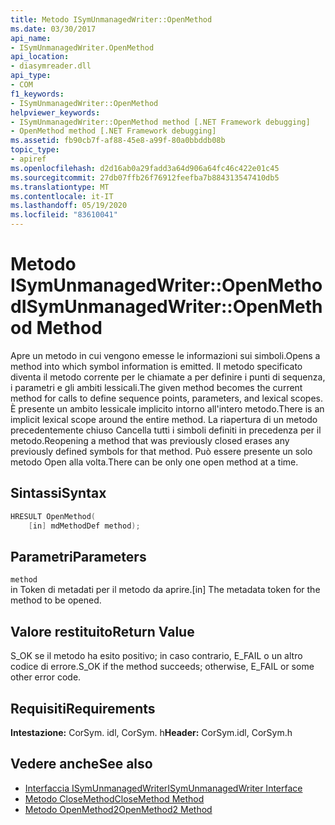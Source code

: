 ```yaml
---
title: Metodo ISymUnmanagedWriter::OpenMethod
ms.date: 03/30/2017
api_name:
- ISymUnmanagedWriter.OpenMethod
api_location:
- diasymreader.dll
api_type:
- COM
f1_keywords:
- ISymUnmanagedWriter::OpenMethod
helpviewer_keywords:
- ISymUnmanagedWriter::OpenMethod method [.NET Framework debugging]
- OpenMethod method [.NET Framework debugging]
ms.assetid: fb90cb7f-af88-45e8-a99f-80a0bbddb08b
topic_type:
- apiref
ms.openlocfilehash: d2d16ab0a29fadd3a64d906a64fc46c422e01c45
ms.sourcegitcommit: 27db07ffb26f76912feefba7b884313547410db5
ms.translationtype: MT
ms.contentlocale: it-IT
ms.lasthandoff: 05/19/2020
ms.locfileid: "83610041"
---
```

# <a name="isymunmanagedwriteropenmethod-method"></a><span data-ttu-id="09554-102">Metodo ISymUnmanagedWriter::OpenMethod</span><span class="sxs-lookup"><span data-stu-id="09554-102">ISymUnmanagedWriter::OpenMethod Method</span></span>
<span data-ttu-id="09554-103">Apre un metodo in cui vengono emesse le informazioni sui simboli.</span><span class="sxs-lookup"><span data-stu-id="09554-103">Opens a method into which symbol information is emitted.</span></span> <span data-ttu-id="09554-104">Il metodo specificato diventa il metodo corrente per le chiamate a per definire i punti di sequenza, i parametri e gli ambiti lessicali.</span><span class="sxs-lookup"><span data-stu-id="09554-104">The given method becomes the current method for calls to define sequence points, parameters, and lexical scopes.</span></span> <span data-ttu-id="09554-105">È presente un ambito lessicale implicito intorno all'intero metodo.</span><span class="sxs-lookup"><span data-stu-id="09554-105">There is an implicit lexical scope around the entire method.</span></span> <span data-ttu-id="09554-106">La riapertura di un metodo precedentemente chiuso Cancella tutti i simboli definiti in precedenza per il metodo.</span><span class="sxs-lookup"><span data-stu-id="09554-106">Reopening a method that was previously closed erases any previously defined symbols for that method.</span></span> <span data-ttu-id="09554-107">Può essere presente un solo metodo Open alla volta.</span><span class="sxs-lookup"><span data-stu-id="09554-107">There can be only one open method at a time.</span></span>  
  
## <a name="syntax"></a><span data-ttu-id="09554-108">Sintassi</span><span class="sxs-lookup"><span data-stu-id="09554-108">Syntax</span></span>  
  
```cpp  
HRESULT OpenMethod(  
    [in] mdMethodDef method);  
```  
  
## <a name="parameters"></a><span data-ttu-id="09554-109">Parametri</span><span class="sxs-lookup"><span data-stu-id="09554-109">Parameters</span></span>  
 `method`  
 <span data-ttu-id="09554-110">in Token di metadati per il metodo da aprire.</span><span class="sxs-lookup"><span data-stu-id="09554-110">[in] The metadata token for the method to be opened.</span></span>  
  
## <a name="return-value"></a><span data-ttu-id="09554-111">Valore restituito</span><span class="sxs-lookup"><span data-stu-id="09554-111">Return Value</span></span>  
 <span data-ttu-id="09554-112">S_OK se il metodo ha esito positivo; in caso contrario, E_FAIL o un altro codice di errore.</span><span class="sxs-lookup"><span data-stu-id="09554-112">S_OK if the method succeeds; otherwise, E_FAIL or some other error code.</span></span>  
  
## <a name="requirements"></a><span data-ttu-id="09554-113">Requisiti</span><span class="sxs-lookup"><span data-stu-id="09554-113">Requirements</span></span>  
 <span data-ttu-id="09554-114">**Intestazione:** CorSym. idl, CorSym. h</span><span class="sxs-lookup"><span data-stu-id="09554-114">**Header:** CorSym.idl, CorSym.h</span></span>  
  
## <a name="see-also"></a><span data-ttu-id="09554-115">Vedere anche</span><span class="sxs-lookup"><span data-stu-id="09554-115">See also</span></span>

- [<span data-ttu-id="09554-116">Interfaccia ISymUnmanagedWriter</span><span class="sxs-lookup"><span data-stu-id="09554-116">ISymUnmanagedWriter Interface</span></span>](isymunmanagedwriter-interface.md)
- [<span data-ttu-id="09554-117">Metodo CloseMethod</span><span class="sxs-lookup"><span data-stu-id="09554-117">CloseMethod Method</span></span>](isymunmanagedwriter-closemethod-method.md)
- [<span data-ttu-id="09554-118">Metodo OpenMethod2</span><span class="sxs-lookup"><span data-stu-id="09554-118">OpenMethod2 Method</span></span>](isymunmanagedwriter3-openmethod2-method.md)
